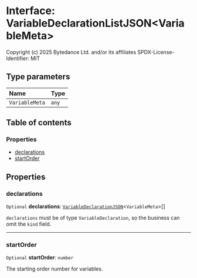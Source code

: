 # Interface: VariableDeclarationListJSON\<VariableMeta>

Copyright (c) 2025 Bytedance Ltd. and/or its affiliates
SPDX-License-Identifier: MIT

## Type parameters

| Name | Type |
| :------ | :------ |
| `VariableMeta` | `any` |

## Table of contents

### Properties

* [declarations](/en/auto-docs/fixed-layout-editor/interfaces/VariableDeclarationListJSON.md#declarations)
* [startOrder](/en/auto-docs/fixed-layout-editor/interfaces/VariableDeclarationListJSON.md#startorder)

## Properties

### declarations

`Optional` **declarations**: [`VariableDeclarationJSON`](/en/auto-docs/fixed-layout-editor/types/VariableDeclarationJSON.md)<`VariableMeta`>\[]

`declarations` must be of type `VariableDeclaration`, so the business can omit the `kind` field.

***

### startOrder

`Optional` **startOrder**: `number`

The starting order number for variables.
